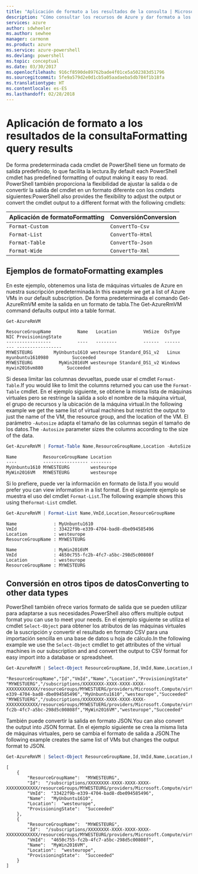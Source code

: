 ```yaml
---
title: "Aplicación de formato a los resultados de la consulta | Microsoft Docs"
description: "Cómo consultar los recursos de Azure y dar formato a los resultados."
services: azure
author: sdwheeler
ms.author: sewhee
manager: carmonm
ms.product: azure
ms.service: azure-powershell
ms.devlang: powershell
ms.topic: conceptual
ms.date: 03/30/2017
ms.openlocfilehash: 916cf8590de89762bade4f01ce5a502383d51796
ms.sourcegitcommit: 5fe9a579d2e0d1cb5a05aadaeba5db784f1b18fa
ms.translationtype: HT
ms.contentlocale: es-ES
ms.lasthandoff: 02/28/2018
---
```

# <a name="formatting-query-results"></a><span data-ttu-id="40030-103">Aplicación de formato a los resultados de la consulta</span><span class="sxs-lookup"><span data-stu-id="40030-103">Formatting query results</span></span>

<span data-ttu-id="40030-104">De forma predeterminada cada cmdlet de PowerShell tiene un formato de salida predefinido, lo que facilita la lectura.</span><span class="sxs-lookup"><span data-stu-id="40030-104">By default each PowerShell cmdlet has predefined formatting of output making it easy to read.</span></span>  <span data-ttu-id="40030-105">PowerShell también proporciona la flexibilidad de ajustar la salida o de convertir la salida del cmdlet en un formato diferente con los cmdlets siguientes:</span><span class="sxs-lookup"><span data-stu-id="40030-105">PowerShell also provides the flexibility to adjust the output or convert the cmdlet output to a different format with the following cmdlets:</span></span>

| <span data-ttu-id="40030-106">Aplicación de formato</span><span class="sxs-lookup"><span data-stu-id="40030-106">Formatting</span></span>      | <span data-ttu-id="40030-107">Conversión</span><span class="sxs-lookup"><span data-stu-id="40030-107">Conversion</span></span>       |
|-----------------|------------------|
| `Format-Custom` | `ConvertTo-Csv`  |
| `Format-List`   | `ConvertTo-Html` |
| `Format-Table`  | `ConvertTo-Json` |
| `Format-Wide`   | `ConvertTo-Xml`  |

## <a name="formatting-examples"></a><span data-ttu-id="40030-108">Ejemplos de formato</span><span class="sxs-lookup"><span data-stu-id="40030-108">Formatting examples</span></span>

<span data-ttu-id="40030-109">En este ejemplo, obtenemos una lista de máquinas virtuales de Azure en nuestra suscripción predeterminada.</span><span class="sxs-lookup"><span data-stu-id="40030-109">In this example we get a list of Azure VMs in our default subscription.</span></span>  <span data-ttu-id="40030-110">De forma predeterminada el comando Get-AzureRmVM emite la salida en un formato de tabla.</span><span class="sxs-lookup"><span data-stu-id="40030-110">The Get-AzureRmVM command defaults output into a table format.</span></span>

```powershell
Get-AzureRmVM
```

```
ResourceGroupName          Name   Location          VmSize  OsType              NIC ProvisioningState
-----------------          ----   --------          ------  ------              --- -----------------
MYWESTEURG        MyUnbuntu1610 westeurope Standard_DS1_v2   Linux myunbuntu1610980         Succeeded
MYWESTEURG          MyWin2016VM westeurope Standard_DS1_v2 Windows   mywin2016vm880         Succeeded
```

<span data-ttu-id="40030-111">Si desea limitar las columnas devueltas, puede usar el cmdlet `Format-Table`.</span><span class="sxs-lookup"><span data-stu-id="40030-111">If you would like to limit the columns returned you can use the `Format-Table` cmdlet.</span></span> <span data-ttu-id="40030-112">En el ejemplo siguiente, se obtiene la misma lista de máquinas virtuales pero se restringe la salida a solo el nombre de la máquina virtual, el grupo de recursos y la ubicación de la máquina virtual.</span><span class="sxs-lookup"><span data-stu-id="40030-112">In the following example we get the same list of virtual machines but restrict the output to just the name of the VM, the resource group, and the location of the VM.</span></span>  <span data-ttu-id="40030-113">El parámetro `-Autosize` adapta el tamaño de las columnas según el tamaño de los datos.</span><span class="sxs-lookup"><span data-stu-id="40030-113">The `-Autosize` parameter sizes the columns according to the size of the data.</span></span>

```powershell
Get-AzureRmVM | Format-Table Name,ResourceGroupName,Location -AutoSize
```

```
Name          ResourceGroupName Location
----          ----------------- --------
MyUnbuntu1610 MYWESTEURG        westeurope
MyWin2016VM   MYWESTEURG        westeurope
```

<span data-ttu-id="40030-114">Si lo prefiere, puede ver la información en formato de lista.</span><span class="sxs-lookup"><span data-stu-id="40030-114">If you would prefer you can view information in a list format.</span></span> <span data-ttu-id="40030-115">En el siguiente ejemplo se muestra el uso del cmdlet `Format-List`.</span><span class="sxs-lookup"><span data-stu-id="40030-115">The following example shows this using the`Format-List` cmdlet.</span></span>

```powershell
Get-AzureRmVM | Format-List Name,VmId,Location,ResourceGroupName
```

```
Name              : MyUnbuntu1610
VmId              : 33422f9b-e339-4704-bad8-dbe094585496
Location          : westeurope
ResourceGroupName : MYWESTEURG

Name              : MyWin2016VM
VmId              : 4650c755-fc2b-4fc7-a5bc-298d5c00808f
Location          : westeurope
ResourceGroupName : MYWESTEURG
```

## <a name="converting-to-other-data-types"></a><span data-ttu-id="40030-116">Conversión en otros tipos de datos</span><span class="sxs-lookup"><span data-stu-id="40030-116">Converting to other data types</span></span>

<span data-ttu-id="40030-117">PowerShell también ofrece varios formato de salida que se pueden utilizar para adaptarse a sus necesidades.</span><span class="sxs-lookup"><span data-stu-id="40030-117">PowerShell also offers multiple output format you can use to meet your needs.</span></span>  <span data-ttu-id="40030-118">En el ejemplo siguiente se utiliza el cmdlet `Select-Object` para obtener los atributos de las máquinas virtuales de la suscripción y convertir el resultado en formato CSV para una importación sencilla en una base de datos u hoja de cálculo.</span><span class="sxs-lookup"><span data-stu-id="40030-118">In the following example we use the `Select-Object` cmdlet to get attributes of the virtual machines in our subscription and and convert the output to CSV format for easy import into a database or spreadsheet.</span></span>

```powershell
Get-AzureRmVM | Select-Object ResourceGroupName,Id,VmId,Name,Location,ProvisioningState | ConvertTo-Csv -NoTypeInformation
```

```
"ResourceGroupName","Id","VmId","Name","Location","ProvisioningState"
"MYWESTUERG","/subscriptions/XXXXXXXX-XXXX-XXXX-XXXX-XXXXXXXXXXXX/resourceGroups/MYWESTUERG/providers/Microsoft.Compute/virtualMachines/MyUnbuntu1610","33422f9b-e339-4704-bad8-dbe094585496","MyUnbuntu1610","westeurope","Succeeded"
"MYWESTUERG","/subscriptions/XXXXXXXX-XXXX-XXXX-XXXX-XXXXXXXXXXXX/resourceGroups/MYWESTUERG/providers/Microsoft.Compute/virtualMachines/MyWin2016VM","4650c755-fc2b-4fc7-a5bc-298d5c00808f","MyWin2016VM","westeurope","Succeeded"
```

<span data-ttu-id="40030-119">También puede convertir la salida en formato JSON.</span><span class="sxs-lookup"><span data-stu-id="40030-119">You can also convert the output into JSON format.</span></span>  <span data-ttu-id="40030-120">En el ejemplo siguiente se crea la misma lista de máquinas virtuales, pero se cambia el formato de salida a JSON.</span><span class="sxs-lookup"><span data-stu-id="40030-120">The following example creates the same list of VMs but changes the output format to JSON.</span></span>

```powershell
Get-AzureRmVM | Select-Object ResourceGroupName,Id,VmId,Name,Location,ProvisioningState | ConvertTo-Json
```

```
[
    {
        "ResourceGroupName":  "MYWESTEURG",
        "Id":  "/subscriptions/XXXXXXXX-XXXX-XXXX-XXXX-XXXXXXXXXXXX/resourceGroups/MYWESTEURG/providers/Microsoft.Compute/virtualMachines/MyUnbuntu1610",
        "VmId":  "33422f9b-e339-4704-bad8-dbe094585496",
        "Name":  "MyUnbuntu1610",
        "Location":  "westeurope",
        "ProvisioningState":  "Succeeded"
    },
    {
        "ResourceGroupName":  "MYWESTEURG",
        "Id":  "/subscriptions/XXXXXXXX-XXXX-XXXX-XXXX-XXXXXXXXXXXX/resourceGroups/MYWESTEURG/providers/Microsoft.Compute/virtualMachines/MyWin2016VM",
        "VmId":  "4650c755-fc2b-4fc7-a5bc-298d5c00808f",
        "Name":  "MyWin2016VM",
        "Location":  "westeurope",
        "ProvisioningState":  "Succeeded"
    }
]
```
